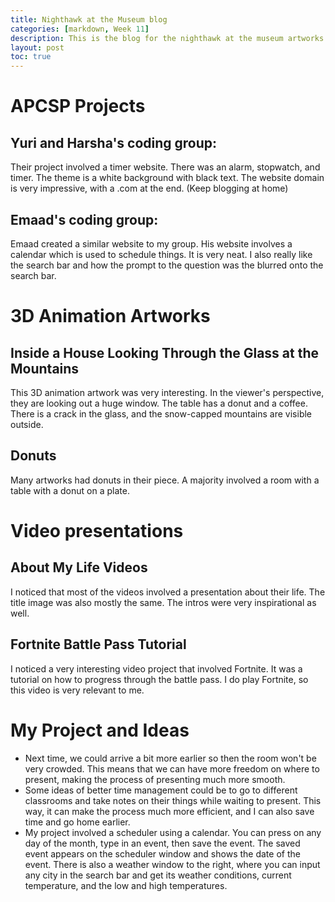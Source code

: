 ```yaml
---
title: Nighthawk at the Museum blog
categories: [markdown, Week 11]
description: This is the blog for the nighthawk at the museum artworks that were presented.
layout: post
toc: true
---
```


# APCSP Projects

## Yuri and Harsha's coding group:
Their project involved a timer website. There was an alarm, stopwatch, and timer. The theme is a white background with black text. The website domain is very impressive, with a .com at the end. (Keep blogging at home)

## Emaad's coding group:
Emaad created a similar website to my group. His website involves a calendar which is used to schedule things. It is very neat. I also really like the search bar and how the prompt to the question was the blurred onto the search bar.

# 3D Animation Artworks

## Inside a House Looking Through the Glass at the Mountains
This 3D animation artwork was very interesting. In the viewer's perspective, they are looking out a huge window. The table has a donut and a coffee. There is a crack in the glass, and the snow-capped mountains are visible outside.

## Donuts
Many artworks had donuts in their piece. A majority involved a room with a table with a donut on a plate.

# Video presentations

## About My Life Videos
I noticed that most of the videos involved a presentation about their life. The title image was also mostly the same. The intros were very inspirational as well.

## Fortnite Battle Pass Tutorial
I noticed a very interesting video project that involved Fortnite. It was a tutorial on how to progress through the battle pass. I do play Fortnite, so this video is very relevant to me.

# My Project and Ideas
- Next time, we could arrive a bit more earlier so then the room won't be very crowded. This means that we can have more freedom on where to present, making the process of presenting much more smooth.
- Some ideas of better time management could be to go to different classrooms and take notes on their things while waiting to present. This way, it can make the process much more efficient, and I can also save time and go home earlier.
- My project involved a scheduler using a calendar. You can press on any day of the month, type in an event, then save the event. The saved event appears on the scheduler window and shows the date of the event. There is also a weather window to the right, where you can input any city in the search bar and get its weather conditions, current temperature, and the low and high temperatures.